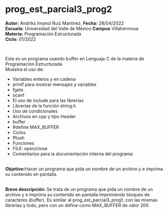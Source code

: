 # prog_est_parcial3_prog2
<p><b>Autor:</b> Andriks Imanol Ruiz Martínez, <b>Fecha:</b> 28/04/2022 <br>
  <b>Escuela:</b> Universidad del Valle de México <b>Campus</b> Villahermosa <br>
  <b>Materia:</b> Programación Estructurada <br>
  <b>Ciclo:</b> 01/2022</p>
<br>
<p>Este es un programa usando buffer en Lenguaje C de la materia de Programación Estructurada<br>
Muestra el uso de:
  <ul>
    <li>Variables enteros y en cadena</li>
    <li>printf para mostrar mensajes y variables</li>
    <li>fgets</li>
    <li>scanf</li>
    <li>El uso de include para las librerías</li>
    <li>Librerías de la función string.h</li>
    <li>Uso de condicionales</li>
    <li>Archivos en cpp y tipo Header</li>
    <li>buffer</li>
    <li>#define MAX_BUFFER</li>
    <li>Ciclos</li>
    <li>fflush</li>
    <li>Funciones</li>
    <li> FILE: open/close</li>
    <li>Comentarios para la documentación interna del programa</li>
    </ul>
    </p>
<br>
<b>Objetivo:</b>Hacer un programa que pida un nombre de un archivo y e imprima su contenido en pantalla.
<br>
<br>
<p><b>Breve descripción: </b>
Se trata de un programa que pida un nombre de un archivo y e imprima su contenido en pantalla Imprimiendo bloques de caracteres (buffer). Es similar al prog_est_parcial3_prog1, con las mismas librerías y todo, pero con un define como MAX_BUFFER de valor 200.
	<br>
<br>
</p>
